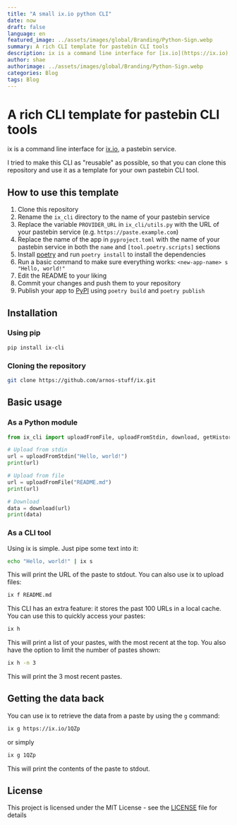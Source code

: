 ```yaml
---
title: "A small ix.io python CLI"
date: now
draft: false
language: en
featured_image: ../assets/images/global/Branding/Python-Sign.webp
summary: A rich CLI template for pastebin CLI tools
description: ix is a command line interface for [ix.io](https://ix.io), a pastebin service. I tried to make this CLI as "reusable" as possible, so that you can clone this repository and use it as a template for your own pastebin CLI tool.
author: shae
authorimage: ../assets/images/global/Branding/Python-Sign.webp
categories: Blog
tags: Blog
---
```

# A rich CLI template for pastebin CLI tools

ix is a command line interface for [ix.io](https://ix.io), a pastebin service.

I tried to make this CLI as "reusable" as possible, so that you can clone this repository and use it as a template for your own pastebin CLI tool.

## How to use this template

1. Clone this repository
2. Rename the `ix_cli` directory to the name of your pastebin service
3. Replace the variable `PROVIDER_URL` in `ix_cli/utils.py` with the URL of your pastebin service (e.g. `https://paste.example.com`)
4. Replace the name of the app in `pyproject.toml` with the name of your pastebin service in both the `name` and `[tool.poetry.scripts]` sections
5. Install [poetry](https://python-poetry.org) and run `poetry install` to install the dependencies
6. Run a basic command to make sure everything works: `<new-app-name> s "Hello, world!"`
7. Edit the README to your liking
8. Commit your changes and push them to your repository
9. Publish your app to [PyPI](https://pypi.org) using `poetry build` and `poetry publish`

## Installation

### Using pip

```bash
pip install ix-cli
```

### Cloning the repository

```bash
git clone https://github.com/arnos-stuff/ix.git
```

## Basic usage

### As a Python module

```python
from ix_cli import uploadFromFile, uploadFromStdin, download, getHistory

# Upload from stdin
url = uploadFromStdin("Hello, world!")
print(url)

# Upload from file
url = uploadFromFile("README.md")
print(url)

# Download
data = download(url)
print(data)
```

### As a CLI tool

Using ix is simple. Just pipe some text into it:

```bash
echo "Hello, world!" | ix s
```

This will print the URL of the paste to stdout. You can also use ix to upload files:

```bash
ix f README.md
```

This CLI has an extra feature: it stores the past 100 URLs in a local cache. You can use this to quickly access your pastes:

```bash
ix h
```

This will print a list of your pastes, with the most recent at the top. You also have the option to limit the number of pastes shown:

```bash
ix h -n 3
```

This will print the 3 most recent pastes.

## Getting the data back

You can use ix to retrieve the data from a paste by using the `g` command:

```bash
ix g https://ix.io/1QZp
```

or simply

```bash
ix g 1QZp
```

This will print the contents of the paste to stdout.

## License

This project is licensed under the MIT License - see the [LICENSE](LICENSE) file for details